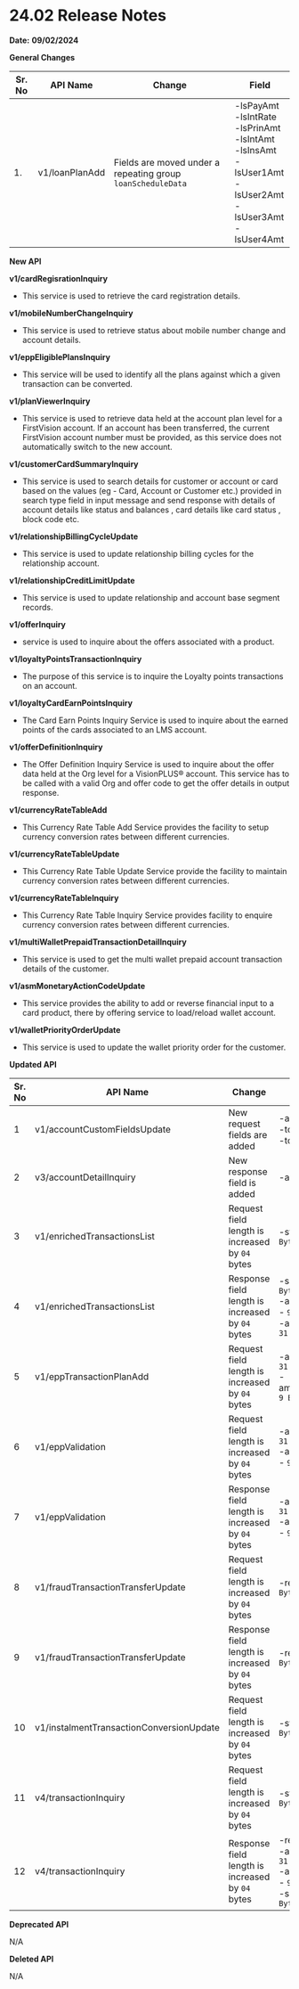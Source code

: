 # **24.02 Release Notes**

**Date:** **09/02/2024**  

**General Changes**

| **Sr. No** | **API Name**                    | **Change**                                                  | **Field**                                                                                                                                    |
|------------|---------------------------------|-------------------------------------------------------------|----------------------------------------------------------------------------------------------------------------------------------------------|
| 1.         | v1/loanPlanAdd                  | Fields are moved under a repeating group `loanScheduleData` | -lsPayAmt </br> -lsIntRate</br> -lsPrinAmt</br> -lsIntAmt</br> -lsInsAmt</br> -lsUser1Amt</br> -lsUser2Amt</br> -lsUser3Amt</br> -lsUser4Amt |

**New API**

**v1/cardRegisrationInquiry**

- This service is used to retrieve the card registration details.

**v1/mobileNumberChangeInquiry**

- This service is used to retrieve status about mobile number change and account details.

**v1/eppEligiblePlansInquiry**

- This service will be used to identify all the plans against which a given transaction can be converted.

**v1/planViewerInquiry**

- This service is used to retrieve data held at the account plan level for a FirstVision account. If an account has been transferred, the current FirstVision account number must be provided, as this service does not automatically switch to the new account.

**v1/customerCardSummaryInquiry**

- This service is used to search details for customer or account or card based on the values (eg - Card, Account or Customer etc.) provided in search type field in input message and send response with details of account details like status and balances , card details like card status , block code etc.

**v1/relationshipBillingCycleUpdate**

- This service is used to update relationship billing cycles for the relationship account.

**v1/relationshipCreditLimitUpdate**

- This service is used to update relationship and account base segment records.

**v1/offerInquiry**

- service is used to inquire about the offers associated with a product.

**v1/loyaltyPointsTransactionInquiry**

- The purpose of this service is to inquire the Loyalty points transactions on an account.

**v1/loyaltyCardEarnPointsInquiry**

- The Card Earn Points Inquiry Service is used to inquire about the earned points of the cards associated to an LMS account.

**v1/offerDefinitionInquiry**

- The Offer Definition Inquiry Service is used to inquire about the offer data held at the Org level for a VisionPLUS® account. This service has to be called with a valid Org and offer code to get the offer details in output response.

**v1/currencyRateTableAdd**  

- This Currency Rate Table Add Service provides the facility to setup currency conversion rates between different currencies.

**v1/currencyRateTableUpdate**  

- This Currency Rate Table Update Service provide the facility to maintain currency conversion rates between different currencies.

**v1/currencyRateTableInquiry**  

- This Currency Rate Table Inquiry Service provides facility to enquire currency conversion rates between different currencies.

**v1/multiWalletPrepaidTransactionDetailInquiry**  

- This service is used to get the multi wallet prepaid account transaction details of the customer.

**v1/asmMonetaryActionCodeUpdate**  

- This service provides the ability to add or reverse financial input to a card product, there by offering service to load/reload wallet account.

**v1/walletPriorityOrderUpdate**

- This service is used to update the wallet priority order for the customer.

**Updated API**

| **Sr. No** | **API Name**                             | **Change**                                        | **Fields**                                                                                                          |
|------------|------------------------------------------|---------------------------------------------------|---------------------------------------------------------------------------------------------------------------------|
| 1          | v1/accountCustomFieldsUpdate             | New request fields are added                      | -acctKycInd </br> -totalTxnNbr </br> -totalTxnAmt                                                                   |
| 2          | v3/accountDetailInquiry                  | New response field is added                       | -acctKycInd                                                                                                         |
| 3          | v1/enrichedTransactionsList              | Request field length is increased by `04` bytes   | -startSeqNbr - `9 Bytes`                                                                                            |
| 4          | v1/enrichedTransactionsList              | Response field length is increased by `04` bytes  | -seqNbrNext - `9 Bytes` </br> -amssAmslRecNbr - `9 Bytes` </br> -amosAmxtKey - `31 Bytes`                           |
| 5          | v1/eppTransactionPlanAdd                 | Request field length is increased by `04` bytes   | -amosAmxtKey - `31 bytes` </br> -amssAmslRecNbr- `9 Bytes`                                                          |
| 6          | v1/eppValidation                         | Request field length is increased by `04` bytes   | -amosAmxtKey - `31 Bytes` </br> -amssAmslRecNbr - `9 Bytes`                                                         |
| 7          | v1/eppValidation                         | Response field length is increased by `04` bytes  | -amosAmxtKey - `31 Bytes` </br> -amssAmslRecNbr - `9 Bytes`                                                         |
| 8          | v1/fraudTransactionTransferUpdate        | Request field length is increased by `04` bytes   | -recordNbr - `9 Bytes`                                                                                              |
| 9          | v1/fraudTransactionTransferUpdate        | Response field length is increased by `04` bytes  | -recordNbr - `9 Bytes`                                                                                              |
| 10         | v1/instalmentTransactionConversionUpdate | Request field length is increased by `04` bytes   | -stmtRecNbr - `9 Bytes`                                                                                             |
| 11         | v4/transactionInquiry                    | Request field length is increased by `04` bytes   | -startSeqNbr - `9 Bytes`                                                                                            |
| 12         | v4/transactionInquiry                    | Response field length is increased by `04` bytes  | -recNbr - `9 Bytes` </br> -amosAmxtKey - `31 Bytes` </br> -amssAmslRecNbr - `9 Bytes` </br> -seqNbrNext - `9 Bytes` |

**Deprecated API**

N/A

**Deleted API**

N/A